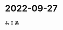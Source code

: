 # 2022-09-27

共 0 条

<!-- BEGIN WEIBO -->
<!-- 最后更新时间 Tue Sep 27 2022 03:08:52 GMT+0800 (China Standard Time) -->

<!-- END WEIBO -->
